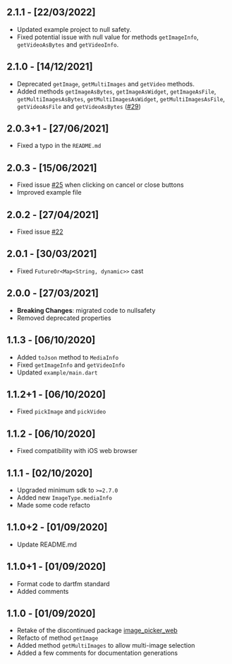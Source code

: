 ## 2.1.1 - [22/03/2022]

* Updated example project to null safety.
* Fixed potential issue with null value for methods `getImageInfo`, `getVideoAsBytes` and `getVideoInfo`.

## 2.1.0 - [14/12/2021]

* Deprecated `getImage`,  `getMultiImages` and `getVideo` methods.
* Added methods `getImageAsBytes`, `getImageAsWidget`, `getImageAsFile`, `getMultiImagesAsBytes`, `getMultiImagesAsWidget`, `getMultiImagesAsFile`,  `getVideoAsFile` and `getVideoAsBytes` ([#29](https://github.com/Ahmadre/image_picker_web/issues/29))

## 2.0.3+1 - [27/06/2021]

* Fixed a typo in the `README.md`

## 2.0.3 - [15/06/2021]

* Fixed issue [#25](https://github.com/Ahmadre/image_picker_web/issues/25) when clicking on cancel or close buttons
* Improved example file

## 2.0.2 - [27/04/2021]

* Fixed issue [#22](https://github.com/Ahmadre/image_picker_web/issues/22)

## 2.0.1 - [30/03/2021]

* Fixed `FutureOr<Map<String, dynamic>>` cast

## 2.0.0 - [27/03/2021]

* **Breaking Changes**: migrated code to nullsafety
* Removed deprecated properties

## 1.1.3 - [06/10/2020]

* Added `toJson` method to `MediaInfo`
* Fixed `getImageInfo` and `getVideoInfo`
* Updated `example/main.dart`

## 1.1.2+1 - [06/10/2020]

* Fixed `pickImage` and `pickVideo`

## 1.1.2 - [06/10/2020]

* Fixed compatibility with iOS web browser

## 1.1.1 - [02/10/2020]

* Upgraded minimum sdk to `>=2.7.0`
* Added new `ImageType.mediaInfo`
* Made some code refacto 

## 1.1.0+2 - [01/09/2020]

* Update README.md

## 1.1.0+1 - [01/09/2020]

* Format code to dartfm standard
* Added comments

## 1.1.0 - [01/09/2020]

* Retake of the discontinued package [image_picker_web](https://pub.dev/packages/image_picker_web)
* Refacto of method `getImage`
* Added method `getMultiImages` to allow multi-image selection
* Added a few comments for documentation generations
